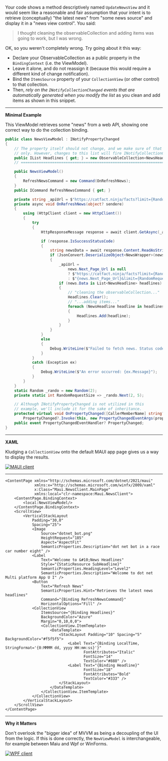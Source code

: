 Your code shows a method descriptively named `UpdateNewsView` and it would seem like a reasonable and fair assumption that your intent is to retrieve (conceptually) "the latest news" from "some news source" and display it in a "news view control". You said:

> I thought cleaning the observableCollection and adding items was going to work, but I was wrong.

OK, so you weren't completely wrong. Try going about it this way:

- Declare your ObservableCollection as a public property in the `BindingContext` (i.e. the ViewModel).
- Leave it alone, and do not reassign it (because this would require a different kind of change notification).
- Bind the `ItemsSource` property of your `CollectionView` (or other control) to that collection.
- Then, _rely on the `INotifyCollectionChanged` events that are automatically generated when you modify the list_ as you clean and add items as shown in this snippet.

___
**Minimal Example**

This ViewModel retrieves some "news" from a web API, showing one correct way to do the collection binding.

~~~csharp
public class NewsViewModel : INotifyPropertyChanged
{
    // The property itself should not change, and we make sure of that by making it 'get'
    // only. However, changes to this list will fire INotifyCollectionChanged events.
    public IList Headlines { get; } = new ObservableCollection<NewsHeadline>();
    // =============================================================================

    public NewsViewModel()
    {
        RefreshNewsCommand = new Command(OnRefreshNews);
    }
    public ICommand RefreshNewsCommand { get; }

    private string _apiUrl = $"https://catfact.ninja/facts?limit={RandomRequestSize}";
    private async void OnRefreshNews(object? sendere)
    {
        using (HttpClient client = new HttpClient())
        {
            try
            {
                HttpResponseMessage response = await client.GetAsync(_apiUrl);

                if (response.IsSuccessStatusCode)
                {
                    string newsData = await response.Content.ReadAsStringAsync();
                    if (JsonConvert.DeserializeObject<NewsWrapper>(newsData) is { } news)
                    {
                        _apiUrl =
                            news.Next_Page_Url is null
                            ? $"https://catfact.ninja/facts?limit={RandomRequestSize}"
                            : $"{news.Next_Page_Url}&limit={RandomRequestSize}";
                        if (news.Data is List<NewsHeadline> headlines)
                        {
                            // "cleaning the observableCollection..."
                            Headlines.Clear();
                            // "...adding items..."
                            foreach (NewsHeadline headline in headlines)
                            {
                                Headlines.Add(headline);
                            }
                        }
                    }
                }
                else
                {
                    Debug.WriteLine($"Failed to fetch news. Status code: {response.StatusCode}");
                }
            }
            catch (Exception ex)
            {
                Debug.WriteLine($"An error occurred: {ex.Message}");
            }
        }
    }
    static Random _rando = new Random(2);
    private static int RandomRequestSize => _rando.Next(2, 5);

    // Although INotifyPropertyChanged is not utilized in this
    // example, we'll include it for the sake of inheritance.
    protected virtual void OnPropertyChanged([CallerMemberName] string? propertyName = null) =>
        PropertyChanged?.Invoke(this, new PropertyChangedEventArgs(propertyName));
    public event PropertyChangedEventHandler? PropertyChanged;
}
~~~

___

**XAML**

Kludging a `CollectionView` onto the default MAUI app page gives us a way to display the results.


[![MAUI client][1]][1]

___

~~~xaml
<ContentPage xmlns="http://schemas.microsoft.com/dotnet/2021/maui"
             xmlns:x="http://schemas.microsoft.com/winfx/2009/xaml"
             x:Class="Maui.NewsClient.MainPage"
             xmlns:local="clr-namespace:Maui.NewsClient">
    <ContentPage.BindingContext>
        <local:NewsViewModel/>
    </ContentPage.BindingContext>
    <ScrollView>
        <VerticalStackLayout
            Padding="30,0"
            Spacing="25">
            <Image
                Source="dotnet_bot.png"
                HeightRequest="185"
                Aspect="AspectFit"
                SemanticProperties.Description="dot net bot in a race car number eight" />
            <Label
                Text="Welcome to &#10;News Headlines"
                Style="{StaticResource SubHeadline}"
                SemanticProperties.HeadingLevel="Level2"
                SemanticProperties.Description="Welcome to dot net Multi platform App U I" />
            <Button
                Text="Refresh News" 
                SemanticProperties.Hint="Retrieves the latest news headlines"
                Command="{Binding RefreshNewsCommand}"
                HorizontalOptions="Fill" />            
            <CollectionView
                ItemsSource="{Binding Headlines}"
                BackgroundColor="Azure"
                Margin="0,10,0,0">
                <CollectionView.ItemTemplate>
                    <DataTemplate>
                        <StackLayout Padding="10" Spacing="5" BackgroundColor="#f5f5f5">
                            <Label Text="{Binding LocalTime, StringFormat='{0:MMMM dd, yyyy HH:mm:ss}'}"
                                   FontAttributes="Italic"
                                   FontSize="14"
                                   TextColor="#888" />
                            <Label Text="{Binding Headline}"
                                   FontSize="18"
                                   FontAttributes="Bold"
                                   TextColor="#333" />
                        </StackLayout>
                    </DataTemplate>
                </CollectionView.ItemTemplate>
            </CollectionView>
        </VerticalStackLayout>
    </ScrollView>
</ContentPage>
~~~

___

**Why it Matters**

Don't overlook the "bigger idea" of MVVM as being a decoupling of the UI from the logic. If this is done correctly, the `NewViewModel` is interchangeable, for example between Maiu and Wpf or WinForms.


[![WPF client][2]][2]


  [1]: https://i.sstatic.net/VzAHvoth.png
  [2]: https://i.sstatic.net/nSBrTpJP.png